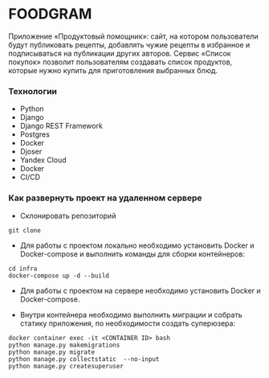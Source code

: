 # FOODGRAM

Приложение «Продуктовый помощник»: сайт, на котором пользователи будут публиковать рецепты, добавлять чужие рецепты в избранное и подписываться на публикации других авторов. Сервис «Список покупок» позволит пользователям создавать список продуктов, которые нужно купить для приготовления выбранных блюд.

### Технологии 
- Python
- Django
- Django REST Framework
- Postgres
- Docker
- Djoser
- Yandex Cloud
- Docker
- CI/CD

### Как развернуть проект на удаленном сервере

- Склонировать репозиторий
```commandline
git clone
```
- Для работы с проектом локально необходимо установить Docker и Docker-compose и выполнить команды для сборки контейнеров:

```commandline
cd infra
docker-compose up -d --build
```
- Для работы с проектом на сервере необходимо установить Docker и Docker-compose. 
 
- Внутри контейнера необходимо выполнить миграции и собрать статику приложения, по необходимости создать суперюзера:
```commandline
docker container exec -it <CONTAINER ID> bash
python manage.py makemigrations
python manage.py migrate
python manage.py collectstatic  --no-input
python manage.py createsuperuser
```
